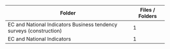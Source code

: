 | Folder                                                              |   Files / Folders |
|---------------------------------------------------------------------|-------------------|
| EC and National Indicators Business tendency surveys (construction) |                 1 |
| EC and National Indicators                                          |                 1 |